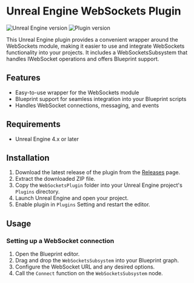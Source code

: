 # Unreal Engine WebSockets Plugin

![Unreal Engine version](https://img.shields.io/badge/Unreal%20Engine-4.x-orange)
![Plugin version](https://img.shields.io/badge/Plugin%20version-1.0-blue)

This Unreal Engine plugin provides a convenient wrapper around the WebSockets module, making it easier to use and integrate WebSockets functionality into your projects. It includes a WebSocketsSubsystem that handles IWebSocket operations and offers Blueprint support.

## Features

- Easy-to-use wrapper for the WebSockets module
- Blueprint support for seamless integration into your Blueprint scripts
- Handles WebSocket connections, messaging, and events

## Requirements

- Unreal Engine 4.x or later

## Installation

1. Download the latest release of the plugin from the [Releases](https://github.com/your-repository/releases) page.
2. Extract the downloaded ZIP file.
3. Copy the `WebSocketsPlugin` folder into your Unreal Engine project's `Plugins` directory.
4. Launch Unreal Engine and open your project.
5. Enable plugin in `Plugins` Setting and restart the editor.

## Usage

### Setting up a WebSocket connection

1. Open the Blueprint editor.
2. Drag and drop the `WebSocketsSubsystem` into your Blueprint graph.
3. Configure the WebSocket URL and any desired options.
4. Call the `Connect` function on the `WebSocketsSubsystem` node.